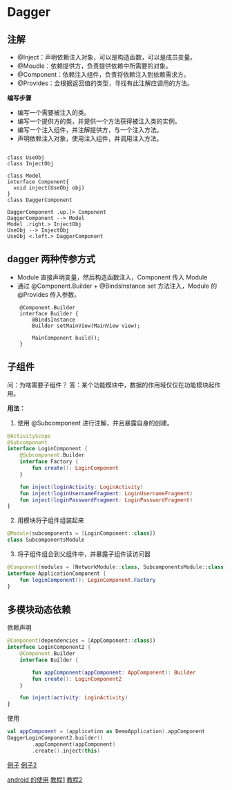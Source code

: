 # Dagger

## 注解

* @Inject：声明依赖注入对象，可以是构造函数，可以是成员变量。
* @Moudle：依赖提供方，负责提供依赖中所需要的对象。
* @Component：依赖注入组件，负责将依赖注入到依赖需求方。
* @Provides：会根据返回值的类型，寻找有此注解应调用的方法。




**编写步骤**
* 编写一个需要被注入的类。
* 编写一个提供方的类，并提供一个方法获得被注入类的实例。
* 编写一个注入组件，并注解提供方，与一个注入方法。
* 声明依赖注入对象，使用注入组件，并调用注入方法。

```plantuml

class UseObj
class InjectObj

class Model
interface Component{
  void inject(UseObj obj)
}
class DaggerComponent

DaggerComponent .up.|> Component
DaggerComponent --> Model
Model .right.> InjectObj
UseObj --> InjectObj
UseObj <.left.> DaggerComponent

```

## dagger 两种传参方式

* Module 直接声明变量，然后构造函数注入，Component 传入 Module
* 通过 @Component.Builder + @BindsInstance set 方法注入，Module 的  @Provides 传入参数。
```
    @Component.Builder
    interface Builder {
        @BindsInstance
        Builder setMainView(MainView view);

        MainComponent build();
    }
```

## 子组件

问：为啥需要子组件？
答：某个功能模块中，数据的作用域仅仅在功能模块起作用。

**用法：**
1. 使用 @Subcomponent 进行注解，并且暴露自身的创建。


```kotlin
@ActivityScope
@Subcomponent
interface LoginComponent {
    @Subcomponent.Builder
    interface Factory {
        fun create(): LoginComponent
    }

    fun inject(loginActivity: LoginActivity)
    fun inject(loginUsernameFragment: LoginUsernameFragment)
    fun inject(loginPasswordFragment: LoginPasswordFragment)
}
```

2. 用模块将子组件组装起来

```kotlin
@Module(subcomponents = [LoginComponent::class])
class SubcomponentsModule
```

3. 将子组件组合到父组件中，并暴露子组件读访问器

```kotlin
@Component(modules = [NetworkModule::class, SubcomponentsModule::class])
interface ApplicationComponent {
    fun loginComponent(): LoginComponent.Factory
}
```

## 多模块动态依赖
依赖声明
```kotlin
@Component(dependencies = [AppComponent::class])
interface LoginComponent2 {
    @Component.Builder
    interface Builder {

        fun appComponent(appComponent: AppComponent): Builder
        fun create(): LoginComponent2
    }

    fun inject(activity: LoginActivity)
}
```
使用
```kotlin
val appComponent = (application as DemoApplication).appComponent
DaggerLoginComponent2.builder()
        .appComponent(appComponent)
        .create().inject(this)
```

[例子](https://juejin.im/entry/5970a8175188254d1c7ab4b2)
[例子2](https://zhuanlan.zhihu.com/p/113124369)

[android 的使用](https://juejin.im/post/5cc7202fe51d456e31164a6c)
[教程1](https://juejin.im/post/5ba4b5a75188255c38535fa3)
[教程2](https://juejin.im/post/5a39f26df265da4324809685)
